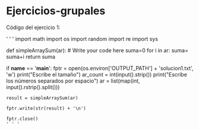 # Ejercicios-grupales
Código del ejercicio 1:

' ' '
import math
import os
import random
import re
import sys

def simpleArraySum(ar):
    # Write your code here
    suma=0
    for i in ar:
        suma= suma+i
    return suma

if __name__ == '__main__':
    fptr = open(os.environ['OUTPUT_PATH'] + 'solucion1.txt', 'w')
    print("Escribe el tamaño")
    ar_count = int(input().strip())
    print("Escribe los números separados por espacio")
    ar = list(map(int, input().rstrip().split()))

    result = simpleArraySum(ar)

    fptr.write(str(result) + '\n')

    fptr.close()
    ' ' ' 
